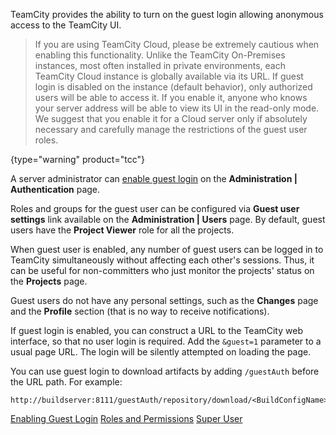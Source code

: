 [//]: # (title: Guest User Access)
[//]: # (auxiliary-id: Guest User Access;Guest User)

TeamCity provides the ability to turn on the guest login allowing anonymous access to the TeamCity UI.

>If you are using TeamCity Cloud, please be extremely cautious when enabling this functionality. Unlike the TeamCity On-Premises instances, most often installed in private environments, each TeamCity Cloud instance is globally available via its URL. If guest login is disabled on the instance (default behavior), only authorized users will be able to access it. If you enable it, anyone who knows your server address will be able to view its UI in the read-only mode. We suggest that you enable it for a Cloud server only if absolutely necessary and carefully manage the restrictions of the guest user roles.
>
{type="warning" product="tcc"}

A server administrator can [enable guest login](enabling-guest-login.md) on the __Administration | Authentication__ page.

Roles and groups for the guest user can be configured via __Guest user settings__ link available on the __Administration | Users__ page. By default, guest users have the __Project Viewer__ role for all the projects.

When guest user is enabled, any number of guest users can be logged in to TeamCity simultaneously without affecting each other's sessions. Thus, it can be useful for non-committers who just monitor the projects' status on the __Projects__ page.

Guest users do not have any personal settings, such as the __Changes__ page and the __Profile__ section (that is no way to receive notifications).

If guest login is enabled, you can construct a URL to the TeamCity web interface, so that no user login is required. Add the `&guest=1` parameter to a usual page URL. The login will be silently attempted on loading the page.

You can use guest login to download artifacts by adding `/guestAuth` before the URL path. For example:

```Shell
http://buildserver:8111/guestAuth/repository/download/<BuildConfigName>/<BuildID>:id/<artifacts>.zip

```

<seealso>
        <category ref="admin-guide">
            <a href="enabling-guest-login.md">Enabling Guest Login</a>
            <a href="managing-user-roles-and-permissions.md">Roles and Permissions</a>
            <a href="super-user.md" product="tc">Super User</a>
        </category>
</seealso>
